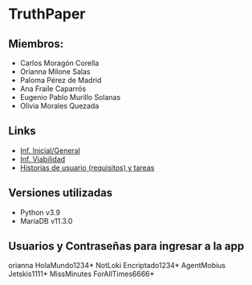 # TruthPaper
## Miembros:
* Carlos Moragón Corella
* Orianna Milone Salas
* Paloma Pérez de Madrid
* Ana Fraile Caparrós
* Eugenio Pablo Murillo Solanas
* Olivia Morales Quezada

## Links
* [Inf. Inicial/General](https://ceu365-my.sharepoint.com/:w:/g/personal/oriannaalejandra_milonesalas_usp_ceu_es/EcPeZ_vcA-pAgUj0YqQfmygBqF0h4P3rb_NzL8aBhCX5cA)
* [Inf. Viabilidad](https://ceu365-my.sharepoint.com/:w:/g/personal/oriannaalejandra_milonesalas_usp_ceu_es/EeRlQHCwtYlKq4ZRm58f3hMBCaAFYtBnDjIVXkOjEqVpHA?e=PW8ARg)
* [Historias de usuario (requisitos) y tareas](https://ceu365-my.sharepoint.com/:x:/g/personal/oliviaaraceli_moralesquezada_usp_ceu_es/EbdMykyB4TdLtd5WQ-0y1QsB65IzKXPVvoV-ieBVqlbFHA)

## Versiones utilizadas
* Python v3.9
* MariaDB v11.3.0

## Usuarios y Contraseñas para ingresar a la app
orianna       HolaMundo1234*
NotLoki       Encriptado1234*
AgentMobius   Jetskis1111*
MissMinutes   ForAllTimes6666*